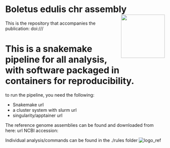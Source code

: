 # Boletus edulis chr assembly <img src='https://github.com/user-attachments/assets/5d2d4735-d930-4a44-9abc-af66fcadc332' align="right" height="138" /></a>

This is the repository that accompanies the publication: doi:///

# This is a snakemake pipeline for all analysis, with software packaged in containers for reproducibility.
to run the pipeline, you need the following:
- Snakemake url
- a cluster system with slurm url
- singularity/apptainer url

The reference genome assemblies can be found and downloaded from here: url NCBI accession: 

Individual analysis/commands can be found in the ./rules folder
![logo_ref](https://github.com/user-attachments/assets/5d2d4735-d930-4a44-9abc-af66fcadc332)